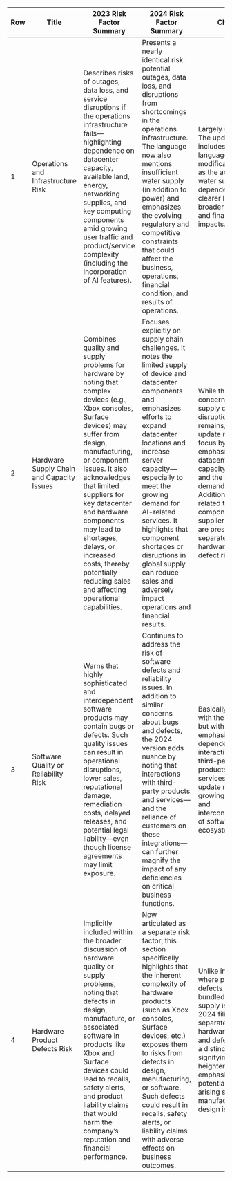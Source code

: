 | Row | Title                                | 2023 Risk Factor Summary                                                                                                                                                                                                                                                                                                                                                                                                                   | 2024 Risk Factor Summary                                                                                                                                                                                                                                                                                                                                                                                                                               | Change                                                                                                                                                                                                                                                                                                                                                                             |
|-----|--------------------------------------|---------------------------------------------------------------------------------------------------------------------------------------------------------------------------------------------------------------------------------------------------------------------------------------------------------------------------------------------------------------------------------------------------------------------------------------------|-------------------------------------------------------------------------------------------------------------------------------------------------------------------------------------------------------------------------------------------------------------------------------------------------------------------------------------------------------------------------------------------------------------------------------------------------------|-------------------------------------------------------------------------------------------------------------------------------------------------------------------------------------------------------------------------------------------------------------------------------------------------------------------------------------------------------------------------------------|
| 1   | Operations and Infrastructure Risk   | Describes risks of outages, data loss, and service disruptions if the operations infrastructure fails—highlighting dependence on datacenter capacity, available land, energy, networking supplies, and key computing components amid growing user traffic and product/service complexity (including the incorporation of AI features).                                                                                                         | Presents a nearly identical risk: potential outages, data loss, and disruptions from shortcomings in the operations infrastructure. The language now also mentions insufficient water supply (in addition to power) and emphasizes the evolving regulatory and competitive constraints that could affect the business, operations, financial condition, and results of operations.                                     | Largely unchanged. The update includes minor language modifications such as the addition of water supply as a dependency and a clearer linkage to broader business and financial impacts.                                                                                                                                                                                     |
| 2   | Hardware Supply Chain and Capacity Issues | Combines quality and supply problems for hardware by noting that complex devices (e.g., Xbox consoles, Surface devices) may suffer from design, manufacturing, or component issues. It also acknowledges that limited suppliers for key datacenter and hardware components may lead to shortages, delays, or increased costs, thereby potentially reducing sales and affecting operational capabilities.                         | Focuses explicitly on supply chain challenges. It notes the limited supply of device and datacenter components and emphasizes efforts to expand datacenter locations and increase server capacity—especially to meet the growing demand for AI-related services. It highlights that component shortages or disruptions in global supply can reduce sales and adversely impact operations and financial results. | While the core concern over supply chain disruptions remains, the 2024 update refines the focus by emphasizing datacenter capacity expansion and the growing AI demand. Additionally, issues related to component and supplier limitations are presented separately from the hardware product defect risks.                                                            |
| 3   | Software Quality or Reliability Risk   | Warns that highly sophisticated and interdependent software products may contain bugs or defects. Such quality issues can result in operational disruptions, lower sales, reputational damage, remediation costs, delayed releases, and potential legal liability—even though license agreements may limit exposure.                                                                                        | Continues to address the risk of software defects and reliability issues. In addition to similar concerns about bugs and defects, the 2024 version adds nuance by noting that interactions with third-party products and services—and the reliance of customers on these integrations—can further magnify the impact of any deficiencies on critical business functions.                        | Basically consistent with the earlier risk but with added emphasis on dependencies and interactions with third-party products and services. This update reflects the growing complexity and interconnectedness of software ecosystems.                                                                                                                                |
| 4   | Hardware Product Defects Risk          | Implicitly included within the broader discussion of hardware quality or supply problems, noting that defects in design, manufacture, or associated software in products like Xbox and Surface devices could lead to recalls, safety alerts, and product liability claims that would harm the company’s reputation and financial performance.                                                       | Now articulated as a separate risk factor, this section specifically highlights that the inherent complexity of hardware products (such as Xbox consoles, Surface devices, etc.) exposes them to risks from defects in design, manufacturing, or software. Such defects could result in recalls, safety alerts, or liability claims with adverse effects on business outcomes. | Unlike in 2023—where product defects were bundled with supply issues—the 2024 filing separates hardware design and defect risks as a distinct item, signifying a heightened emphasis on the potential liabilities arising solely from manufacturing and design issues.                                                                     |